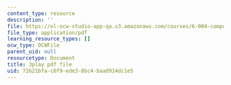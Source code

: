 ```yaml
---
content_type: resource
description: ''
file: https://ol-ocw-studio-app-qa.s3.amazonaws.com/courses/6-004-computation-structures-spring-2017/72621bfac6f9ede38bc4baad914dc1e5_e8eEyYmLx98.pdf
file_type: application/pdf
learning_resource_types: []
ocw_type: OCWFile
parent_uid: null
resourcetype: Document
title: 3play pdf file
uid: 72621bfa-c6f9-ede3-8bc4-baad914dc1e5
---
```

